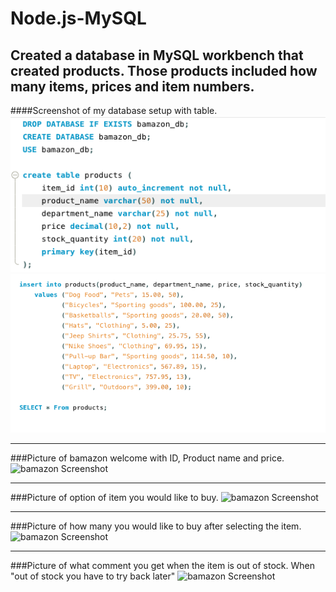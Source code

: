 # Node.js-MySQL

## Created a database in MySQL workbench that created products. Those products included how many items, prices and item numbers. 

####Screenshot of my database setup with table.
![Database Screenshot](./images/database2.png)
![Database Screenshot](./images/database.png)

----------------------------------------------
###Picture of bamazon welcome with ID, Product name and price.
![bamazon Screenshot](./images/bamazon1)

----------------------------------------------
###Picture of option of item you would like to buy.
![bamazon Screenshot](./images/bamazon2)

----------------------------------------------
###Picture of how many you would like to buy after selecting the item.
![bamazon Screenshot](./images/bamazon3)

----------------------------------------------
###Picture of what comment you get when the item is out of stock. When "out of stock you have to try back later"
![bamazon Screenshot](./images/bamazon4)



